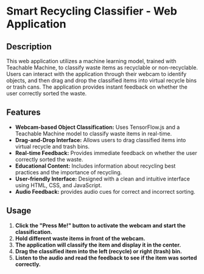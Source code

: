 # Smart Recycling Classifier - Web Application

## Description

This web application utilizes a machine learning model, trained with Teachable Machine, to classify waste items as recyclable or non-recyclable. Users can interact with the application through their webcam to identify objects, and then drag and drop the classified items into virtual recycle bins or trash cans. The application provides instant feedback on whether the user correctly sorted the waste.

## Features

* **Webcam-based Object Classification:** Uses TensorFlow.js and a Teachable Machine model to classify waste items in real-time.
* **Drag-and-Drop Interface:** Allows users to drag classified items into virtual recycle and trash bins.
* **Real-time Feedback:** Provides immediate feedback on whether the user correctly sorted the waste.
* **Educational Content:** Includes information about recycling best practices and the importance of recycling.
* **User-friendly Interface:** Designed with a clean and intuitive interface using HTML, CSS, and JavaScript.
* **Audio Feedback:** provides audio cues for correct and incorrect sorting.

## Usage

1.  **Click the "Press Me!" button to activate the webcam and start the classification.**
2.  **Hold different waste items in front of the webcam.**
3.  **The application will classify the item and display it in the center.**
4.  **Drag the classified item into the left (recycle) or right (trash) bin.**
5.  **Listen to the audio and read the feedback to see if the item was sorted correctly.**
